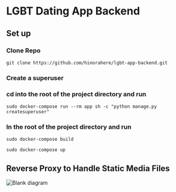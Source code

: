 # LGBT Dating App Backend

## Set up

### Clone Repo
```
git clone https://github.com/hinorahere/lgbt-app-backend.git
```

### Create a superuser
### cd into the root of the project directory and run
```
sudo docker-compose run --rm app sh -c "python manage.py createsuperuser"
```

### In the root of the project directory and run
```
sudo docker-compose build
```
```
sudo docker-compose up
```


## Reverse Proxy to Handle Static Media Files
![Blank diagram](https://user-images.githubusercontent.com/25420200/137376358-0e823b30-c633-421f-a780-605692f03ee9.png)
